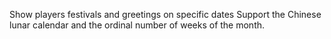 Show players festivals and greetings on specific dates Support the Chinese lunar calendar and the ordinal number of weeks of the month.